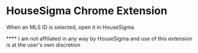 # HouseSigma Chrome Extension
When an MLS ID is selected, open it in HouseSigma


**** I am not affiliated in any way by HouseSigma and use of this extension is at the user's own discretion
